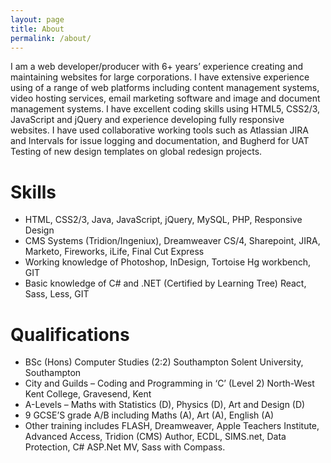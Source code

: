 ```yaml
---
layout: page
title: About
permalink: /about/
---
```


I am a web developer/producer with 6+ years’ experience creating and maintaining websites for large corporations. I have extensive experience using of a range of web platforms including content management systems, video hosting services, email marketing software and image and document management systems. I have excellent coding skills using HTML5, CSS2/3, JavaScript and jQuery and experience developing fully responsive websites. I have used collaborative working tools such as Atlassian JIRA and Intervals for issue logging and documentation, and Bugherd for UAT Testing of new design templates on global redesign projects.

# Skills

- HTML, CSS2/3, Java, JavaScript, jQuery, MySQL, PHP, Responsive Design
- CMS Systems (Tridion/Ingeniux), Dreamweaver CS/4, Sharepoint, JIRA, Marketo, Fireworks, iLife, Final Cut Express
- Working knowledge of Photoshop, InDesign, Tortoise Hg workbench, GIT
- Basic knowledge of C# and .NET (Certified by Learning Tree) React, Sass, Less, GIT

# Qualifications

- BSc (Hons) Computer Studies (2:2) Southampton Solent University, Southampton
- City and Guilds – Coding and Programming in ‘C’ (Level 2) North-West Kent College, Gravesend, Kent
- A-Levels – Maths with Statistics (D), Physics (D), Art and Design (D)
- 9 GCSE’S grade A/B including Maths (A), Art (A), English (A)
- Other training includes FLASH, Dreamweaver, Apple Teachers Institute, Advanced Access, Tridion (CMS) Author, ECDL, SIMS.net, Data Protection, C# ASP.Net MV, Sass with Compass.

